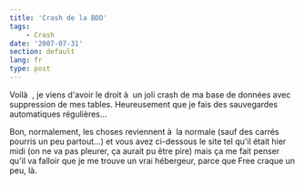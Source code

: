 ```yaml
---
title: 'Crash de la BDD'
tags:
    - Crash
date: '2007-07-31'
section: default
lang: fr
type: post
---
```


Voilà  , je viens d'avoir le droit à  un joli crash de ma base de données avec suppression de mes tables. Heureusement que je fais des sauvegardes automatiques régulières…

Bon, normalement, les choses reviennent à  la normale (sauf des carrés pourris un peu partout…) et vous avez ci-dessous le site tel qu'il était hier midi (on ne va pas pleurer, ça aurait pu être pire) mais ça me fait penser qu'il va falloir que je me trouve un vrai hébergeur, parce que Free craque un peu, là.